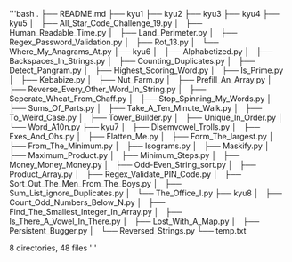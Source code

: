 '''bash
.
├── README.md
├── kyu1
├── kyu2
├── kyu3
├── kyu4
├── kyu5
│   ├── All_Star_Code_Challenge_19.py
│   ├── Human_Readable_Time.py
│   ├── Land_Perimeter.py
│   ├── Regex_Password_Validation.py
│   ├── Rot_13.py
│   └── Where_My_Anagrams_At.py
├── kyu6
│   ├── Alphabetized.py
│   ├── Backspaces_In_Strings.py
│   ├── Counting_Duplicates.py
│   ├── Detect_Pangram.py
│   ├── Highest_Scoring_Word.py
│   ├── Is_Prime.py
│   ├── Kebabize.py
│   ├── Nut_Farm.py
│   ├── Prefill_An_Array.py
│   ├── Reverse_Every_Other_Word_In_String.py
│   ├── Seperate_Wheat_From_Chaff.py
│   ├── Stop_Spinning_My_Words.py
│   ├── Sums_Of_Parts.py
│   ├── Take_A_Ten_Minute_Walk.py
│   ├── To_Weird_Case.py
│   ├── Tower_Builder.py
│   ├── Unique_In_Order.py
│   └── Word_A10n.py
├── kyu7
│   ├── Disemvowel_Trolls.py
│   ├── Exes_And_Ohs.py
│   ├── Flatten_Me.py
│   ├── Form_The_largest.py
│   ├── From_The_Minimum.py
│   ├── Isograms.py
│   ├── Maskify.py
│   ├── Maximum_Product.py
│   ├── Minimum_Steps.py
│   ├── Money_Money_Money.py
│   ├── Odd-Even_String_sort.py
│   ├── Product_Array.py
│   ├── Regex_Validate_PIN_Code.py
│   ├── Sort_Out_The_Men_From_The_Boys.py
│   ├── Sum_List_ignore_Duplicates.py
│   └── The_Office_I.py
├── kyu8
│   ├── Count_Odd_Numbers_Below_N.py
│   ├── Find_The_Smallest_Integer_In_Array.py
│   ├── Is_There_A_Vowel_In_There.py
│   ├── Lost_With_A_Map.py
│   ├── Persistent_Bugger.py
│   └── Reversed_Strings.py
└── temp.txt

8 directories, 48 files
'''